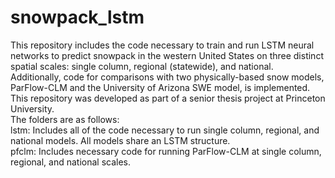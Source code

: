 # snowpack_lstm

This repository includes the code necessary to train and run LSTM neural networks to predict snowpack in the western United States on three distinct spatial scales: single column, regional (statewide), and national. Additionally, code for comparisons with two physically-based snow models, ParFlow-CLM and the University of Arizona SWE model, is implemented. This repository was developed as part of a senior thesis project at Princeton University. 
<br>
The folders are as follows: <br>
lstm: Includes all of the code necessary to run single column, regional, and national models. All models share an LSTM structure. <br>
pfclm: Includes necessary code for running ParFlow-CLM at single column, regional, and national scales. 
